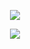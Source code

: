 <p href="https://api.lanyard.rest/v1/users/453585632565002243" align="center" width="1000px">
    <img src="https://lanyard.cnrad.dev/api/453585632565002243?borderRadius=30px"/>
</p>


<p align="center">
  <a href="https://skillicons.dev">
    <img src="https://skillicons.dev/icons?i=nodejs,linux,python,cs,vscode,js,css,html,go,perl,cpp" />
  </a>
</p>

<p href="https://discord.com/users/453585632565002243" align="center">
    <img alt="" src="https://github-readme-stats.vercel.app/api?username=swoxycan&theme=tokyonight&show_icons=true">
</p>
